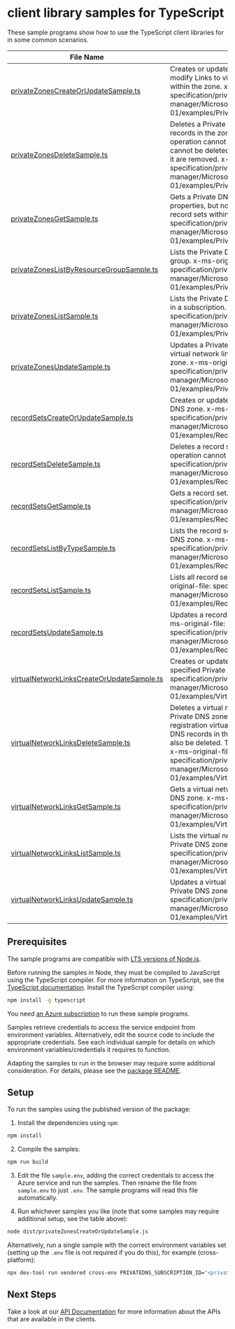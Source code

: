 # client library samples for TypeScript

These sample programs show how to use the TypeScript client libraries for in some common scenarios.

| **File Name**                                                                         | **Description**                                                                                                                                                                                                                                                                                                                                                                           |
| ------------------------------------------------------------------------------------- | ----------------------------------------------------------------------------------------------------------------------------------------------------------------------------------------------------------------------------------------------------------------------------------------------------------------------------------------------------------------------------------------- |
| [privateZonesCreateOrUpdateSample.ts][privatezonescreateorupdatesample]               | Creates or updates a Private DNS zone. Does not modify Links to virtual networks or DNS records within the zone. x-ms-original-file: specification/privatedns/resource-manager/Microsoft.Network/stable/2024-06-01/examples/PrivateZonePut.json                                                                                                                                           |
| [privateZonesDeleteSample.ts][privatezonesdeletesample]                               | Deletes a Private DNS zone. WARNING: All DNS records in the zone will also be deleted. This operation cannot be undone. Private DNS zone cannot be deleted unless all virtual network links to it are removed. x-ms-original-file: specification/privatedns/resource-manager/Microsoft.Network/stable/2024-06-01/examples/PrivateZoneDelete.json                                          |
| [privateZonesGetSample.ts][privatezonesgetsample]                                     | Gets a Private DNS zone. Retrieves the zone properties, but not the virtual networks links or the record sets within the zone. x-ms-original-file: specification/privatedns/resource-manager/Microsoft.Network/stable/2024-06-01/examples/PrivateZoneGet.json                                                                                                                             |
| [privateZonesListByResourceGroupSample.ts][privatezoneslistbyresourcegroupsample]     | Lists the Private DNS zones within a resource group. x-ms-original-file: specification/privatedns/resource-manager/Microsoft.Network/stable/2024-06-01/examples/PrivateZoneListInResourceGroup.json                                                                                                                                                                                       |
| [privateZonesListSample.ts][privatezoneslistsample]                                   | Lists the Private DNS zones in all resource groups in a subscription. x-ms-original-file: specification/privatedns/resource-manager/Microsoft.Network/stable/2024-06-01/examples/PrivateZoneListInSubscription.json                                                                                                                                                                       |
| [privateZonesUpdateSample.ts][privatezonesupdatesample]                               | Updates a Private DNS zone. Does not modify virtual network links or DNS records within the zone. x-ms-original-file: specification/privatedns/resource-manager/Microsoft.Network/stable/2024-06-01/examples/PrivateZonePatch.json                                                                                                                                                        |
| [recordSetsCreateOrUpdateSample.ts][recordsetscreateorupdatesample]                   | Creates or updates a record set within a Private DNS zone. x-ms-original-file: specification/privatedns/resource-manager/Microsoft.Network/stable/2024-06-01/examples/RecordSetAPut.json                                                                                                                                                                                                  |
| [recordSetsDeleteSample.ts][recordsetsdeletesample]                                   | Deletes a record set from a Private DNS zone. This operation cannot be undone. x-ms-original-file: specification/privatedns/resource-manager/Microsoft.Network/stable/2024-06-01/examples/RecordSetADelete.json                                                                                                                                                                           |
| [recordSetsGetSample.ts][recordsetsgetsample]                                         | Gets a record set. x-ms-original-file: specification/privatedns/resource-manager/Microsoft.Network/stable/2024-06-01/examples/RecordSetAGet.json                                                                                                                                                                                                                                          |
| [recordSetsListByTypeSample.ts][recordsetslistbytypesample]                           | Lists the record sets of a specified type in a Private DNS zone. x-ms-original-file: specification/privatedns/resource-manager/Microsoft.Network/stable/2024-06-01/examples/RecordSetAList.json                                                                                                                                                                                           |
| [recordSetsListSample.ts][recordsetslistsample]                                       | Lists all record sets in a Private DNS zone. x-ms-original-file: specification/privatedns/resource-manager/Microsoft.Network/stable/2024-06-01/examples/RecordSetALLList.json                                                                                                                                                                                                             |
| [recordSetsUpdateSample.ts][recordsetsupdatesample]                                   | Updates a record set within a Private DNS zone. x-ms-original-file: specification/privatedns/resource-manager/Microsoft.Network/stable/2024-06-01/examples/RecordSetAPatch.json                                                                                                                                                                                                           |
| [virtualNetworkLinksCreateOrUpdateSample.ts][virtualnetworklinkscreateorupdatesample] | Creates or updates a virtual network link to the specified Private DNS zone. x-ms-original-file: specification/privatedns/resource-manager/Microsoft.Network/stable/2024-06-01/examples/VirtualNetworkLinkPut.json                                                                                                                                                                        |
| [virtualNetworkLinksDeleteSample.ts][virtualnetworklinksdeletesample]                 | Deletes a virtual network link to the specified Private DNS zone. WARNING: In case of a registration virtual network, all auto-registered DNS records in the zone for the virtual network will also be deleted. This operation cannot be undone. x-ms-original-file: specification/privatedns/resource-manager/Microsoft.Network/stable/2024-06-01/examples/VirtualNetworkLinkDelete.json |
| [virtualNetworkLinksGetSample.ts][virtualnetworklinksgetsample]                       | Gets a virtual network link to the specified Private DNS zone. x-ms-original-file: specification/privatedns/resource-manager/Microsoft.Network/stable/2024-06-01/examples/VirtualNetworkLinkGet.json                                                                                                                                                                                      |
| [virtualNetworkLinksListSample.ts][virtualnetworklinkslistsample]                     | Lists the virtual network links to the specified Private DNS zone. x-ms-original-file: specification/privatedns/resource-manager/Microsoft.Network/stable/2024-06-01/examples/VirtualNetworkLinkList.json                                                                                                                                                                                 |
| [virtualNetworkLinksUpdateSample.ts][virtualnetworklinksupdatesample]                 | Updates a virtual network link to the specified Private DNS zone. x-ms-original-file: specification/privatedns/resource-manager/Microsoft.Network/stable/2024-06-01/examples/VirtualNetworkLinkPatch.json                                                                                                                                                                                 |

## Prerequisites

The sample programs are compatible with [LTS versions of Node.js](https://github.com/nodejs/release#release-schedule).

Before running the samples in Node, they must be compiled to JavaScript using the TypeScript compiler. For more information on TypeScript, see the [TypeScript documentation][typescript]. Install the TypeScript compiler using:

```bash
npm install -g typescript
```

You need [an Azure subscription][freesub] to run these sample programs.

Samples retrieve credentials to access the service endpoint from environment variables. Alternatively, edit the source code to include the appropriate credentials. See each individual sample for details on which environment variables/credentials it requires to function.

Adapting the samples to run in the browser may require some additional consideration. For details, please see the [package README][package].

## Setup

To run the samples using the published version of the package:

1. Install the dependencies using `npm`:

```bash
npm install
```

2. Compile the samples:

```bash
npm run build
```

3. Edit the file `sample.env`, adding the correct credentials to access the Azure service and run the samples. Then rename the file from `sample.env` to just `.env`. The sample programs will read this file automatically.

4. Run whichever samples you like (note that some samples may require additional setup, see the table above):

```bash
node dist/privateZonesCreateOrUpdateSample.js
```

Alternatively, run a single sample with the correct environment variables set (setting up the `.env` file is not required if you do this), for example (cross-platform):

```bash
npx dev-tool run vendored cross-env PRIVATEDNS_SUBSCRIPTION_ID="<privatedns subscription id>" PRIVATEDNS_RESOURCE_GROUP="<privatedns resource group>" node dist/privateZonesCreateOrUpdateSample.js
```

## Next Steps

Take a look at our [API Documentation][apiref] for more information about the APIs that are available in the clients.

[privatezonescreateorupdatesample]: https://github.com/Azure/azure-sdk-for-js/blob/main/sdk/privatedns/arm-privatedns/samples/v3/typescript/src/privateZonesCreateOrUpdateSample.ts
[privatezonesdeletesample]: https://github.com/Azure/azure-sdk-for-js/blob/main/sdk/privatedns/arm-privatedns/samples/v3/typescript/src/privateZonesDeleteSample.ts
[privatezonesgetsample]: https://github.com/Azure/azure-sdk-for-js/blob/main/sdk/privatedns/arm-privatedns/samples/v3/typescript/src/privateZonesGetSample.ts
[privatezoneslistbyresourcegroupsample]: https://github.com/Azure/azure-sdk-for-js/blob/main/sdk/privatedns/arm-privatedns/samples/v3/typescript/src/privateZonesListByResourceGroupSample.ts
[privatezoneslistsample]: https://github.com/Azure/azure-sdk-for-js/blob/main/sdk/privatedns/arm-privatedns/samples/v3/typescript/src/privateZonesListSample.ts
[privatezonesupdatesample]: https://github.com/Azure/azure-sdk-for-js/blob/main/sdk/privatedns/arm-privatedns/samples/v3/typescript/src/privateZonesUpdateSample.ts
[recordsetscreateorupdatesample]: https://github.com/Azure/azure-sdk-for-js/blob/main/sdk/privatedns/arm-privatedns/samples/v3/typescript/src/recordSetsCreateOrUpdateSample.ts
[recordsetsdeletesample]: https://github.com/Azure/azure-sdk-for-js/blob/main/sdk/privatedns/arm-privatedns/samples/v3/typescript/src/recordSetsDeleteSample.ts
[recordsetsgetsample]: https://github.com/Azure/azure-sdk-for-js/blob/main/sdk/privatedns/arm-privatedns/samples/v3/typescript/src/recordSetsGetSample.ts
[recordsetslistbytypesample]: https://github.com/Azure/azure-sdk-for-js/blob/main/sdk/privatedns/arm-privatedns/samples/v3/typescript/src/recordSetsListByTypeSample.ts
[recordsetslistsample]: https://github.com/Azure/azure-sdk-for-js/blob/main/sdk/privatedns/arm-privatedns/samples/v3/typescript/src/recordSetsListSample.ts
[recordsetsupdatesample]: https://github.com/Azure/azure-sdk-for-js/blob/main/sdk/privatedns/arm-privatedns/samples/v3/typescript/src/recordSetsUpdateSample.ts
[virtualnetworklinkscreateorupdatesample]: https://github.com/Azure/azure-sdk-for-js/blob/main/sdk/privatedns/arm-privatedns/samples/v3/typescript/src/virtualNetworkLinksCreateOrUpdateSample.ts
[virtualnetworklinksdeletesample]: https://github.com/Azure/azure-sdk-for-js/blob/main/sdk/privatedns/arm-privatedns/samples/v3/typescript/src/virtualNetworkLinksDeleteSample.ts
[virtualnetworklinksgetsample]: https://github.com/Azure/azure-sdk-for-js/blob/main/sdk/privatedns/arm-privatedns/samples/v3/typescript/src/virtualNetworkLinksGetSample.ts
[virtualnetworklinkslistsample]: https://github.com/Azure/azure-sdk-for-js/blob/main/sdk/privatedns/arm-privatedns/samples/v3/typescript/src/virtualNetworkLinksListSample.ts
[virtualnetworklinksupdatesample]: https://github.com/Azure/azure-sdk-for-js/blob/main/sdk/privatedns/arm-privatedns/samples/v3/typescript/src/virtualNetworkLinksUpdateSample.ts
[apiref]: https://learn.microsoft.com/javascript/api/@azure/arm-privatedns?view=azure-node-preview
[freesub]: https://azure.microsoft.com/free/
[package]: https://github.com/Azure/azure-sdk-for-js/tree/main/sdk/privatedns/arm-privatedns/README.md
[typescript]: https://www.typescriptlang.org/docs/home.html
